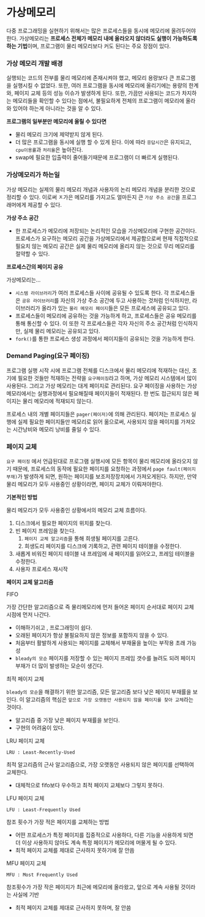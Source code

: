 # 가상메모리

다중 프로그래밍을 실현하기 위해서는 많은 프로세스들을 동시에 메모리에 올려두어야 한다. 가상메모리는 **프로세스 전체가 메모리 내에 올라오지 않더라도 실행이 가능하도록 하는 기법**이며, 프로그램이 물리 메모리보다 커도 된다는 주요 장점이 있다.

### 가상 메모리 개발 배경

실행되는 코드의 전부를 물리 메모리에 존재시켜야 했고, 메모리 용량보다 큰 프로그램을 실행시킬 수 없었다. 또한, 여러 프로그램을 동시에 메모리에 올리기에는 용량의 한계와, 페이지 교체 등의 성능 이슈가 발생하게 된다. 또한, 가끔만 사용되는 코드가 차지하는 메모리들을 확인할 수 있다는 점에서, 불필요하게 전체의 프로그램이 메모리에 올라와 있어야 하는게 아니라는 것을 알 수 있다.

**프로그램의 일부분만 메모리에 올릴 수 있다면**

- 물리 메모리 크기에 제약받지 않게 된다.
- 더 많은 프로그램을 동시에 실행 할 수 있게 된다. 이에 따라 `응답시간`은 유지되고, `cpu이용률`과 `처리율`은 높아진다.
- swap에 필요한 입출력이 줄어들기때문에 프로그램이 더 빠르게 실행된다.

### 가상메모리가 하는일

가상 메모리는 실제의 물리 메모리 개념과 사용자의 논리 메모리 개념을 분리한 것으로 정리할 수 있다. 이로써 ㅈ가은 메모리를 가지고도 얼마든지 큰 `가상 주소 공간`을 프로그래머에게 제공할 수 있다.

**가상 주소 공간**

- 한 프로세스가 메모리에 저장되는 논리적인 모습을 가상메모리에 구현한 공간이다. 프로세스가 요구하는 메모리 공간을 가상메모리에서 제공함으로써 현재 직접적으로 필요치 않는 메모리 공간은 실제 물리 메모리에 올리지 않는 것으로 무리 메모리를 절약할 수 있다.

**프로세스간의 페이지 공유**

가상메모리는...

- `시스템 라이브러리`가 여러 프로세스들 사이에 공유될 수 있도록 한다. 각 프로세스들은 `공유 라이브러리`를 자신의 가상 주소 공간에 두고 사용하는 것처럼 인식하지만, 라이브러리가 올라가 있는 `물리 메모리 페이지`들은 모든 프로세스에 공유되고 있다.
- 프로세스들이 메모리에 공유하는 것을 가능하게 하고, 프로세스들은 공유 메모리를 통해 통신할 수 있다. 이 또한 각 프로세스들은 각자 자신의 주소 공간처럼 인식하지만, 실제 물리 메모리는 공유되고 있다.
- `fork()`를 통한 프로세스 생성 과정에서 페이지들이 공유되는 것을 가능하게 한다.

### Demand Paging(요구 페이징)

프로그램 실행 시작 시에 프로그램 전체를 디스크에서 물리 메모리에 적재하는 대신, 초기에 필요한 것들만 적재하는 전략을 `요구페이징`라고 하며, 가상 메모리 시스템에서 많이 사용된다. 그리고 가상 메모리는 대게 페이지로 관리된다. 요구 페이징을 사용하는 가상 메모리에서는 실행과정에서 필요해질때 페이지들이 적재된다. 한 번도 접근되지 않은 페이지는 물리 메모리에 적재되지 않는다.

프로세스 내의 개별 페이지들은 `pager(페이저)`에 의해 관리된다. 페이저는 프로세스 실행에 실제 필요한 페이지들만 메모리로 읽어 옮으로써, 사용되지 않을 페이지를 가져오는 시간낭비와 메모리 낭비를 줄일 수 있다.

### 페이지 교체

`요구 페이징` 에서 언급된대로 프로그램 실행시에 모든 항목이 물리 메모리에 올라오지 않기 때문에, 프로세스의 동작에 필요한 페이지를 요청하는 과정에서 `page fault(페이지 부재)`가 발생하게 되면, 원하는 페이지를 보조저장장치에서 가져오게된다. 하지만, 만약 물리 메모리가 모두 사용중인 상황이라면, 페이지 교체가 이뤄져야한다. 

**기본적인 방법**

물리 메모리가 모두 사용중인 상황에서의 메모리 교체 흐름이다.

1. 디스크에서 필요한 페이지의 위치를 찾는다.
2. 빈 페이지 프레임을 찾는다.
   1. `페이지 교체 알고리즘`을 통해 희생될 페이지를 고른다.
   2. 희생도리 페이지를 디스크에 기록하고, 관련 페이지 테이블을 수정한다.
3. 새롭게 비워진 페이지 테이블 내 프레임에 새 페이지를 읽어오고, 프레임 테이블을 수정한다.
4. 사용자 프로세스 재시작

**페이지 교체 알고리즘**

FIFO

가장 간단한 알고리즘으로 즉 물리메모리에 먼저 들어온 페이지 순서대로 페이지 교체 시점에 먼저 나간다.

- 이해하기쉬고 , 프로그래밍이 쉽다.
- 오래된 페이지가 항상 불필요하지 않은 정보를 포함하지 않을 수 있다.
- 처음부터 활발하게 사용되는 페이지를 교체해서 부재율을 높이는 부작용 초래 가능성
- `bleady의 모순` 페이지를 저장할 수 있는 페이지 프레임 갯수를 늘려도 되려 페이지 부재가 더 많이 발생하는 모순이 생긴다.

최적 페이지 교체

`bleady의 모순`을 해결하기 위한 알고리즘, 모든 알고리즘 보다 낮은 페이지 부재률을 보인다. 이 알고리즘의 핵심은 `앞으로 가장 오랫동안 사용되지 않을 페이지를 찾아 교체`라는 것이다.

- 알고리즘 중 가장 낮은 페이지 부재률을 보인다.
- 구현의 어려움이 있다.

LRU 페이지 교체

`LRU : Least-Recently-Used`

최적 알고리즘의 근사 알고리즘으로, 가장 오랫동안 사용되지 않은 페이지를 선택하여 교체한다.

- 대체적으로 fifo보다 우수하고 최적 페이지 교체보다 그렇지 못하다.

LFU 페이지 교체

`LFU : Least-Frequently Used`

참조 횟수가 가장 적은 페이지를 교체하는 방법

- 어떤 프로세스가 특정 페이지를 집중적으로 사용하다, 다른 기능을 사용하게 되면 더 이상 사용하지 않아도 계속 특정 페이지가 메모리에 머물게 될 수 있다.
- 최적 페이지 교체를 제대로 근사하지 못하기에 잘 안씀

MFU 페이지 교체

`MFU : Most Frequently Used`

참조횟수가 가장 작은 페이지가 최근에 메모리에 올라왔고, 앞으로 계속 사용될 것이라는 사실에 기반

- 최적 페이지 교체를 제대로 근사하지 못하며, 잘 안씀
